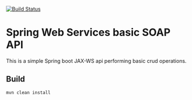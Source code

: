 [![Build Status](https://travis-ci.com/carlosndiaye/isisoap-api.svg?branch=master)](https://travis-ci.com/carlosndiaye/isisoap-api)
# Spring Web Services basic SOAP API

This is a simple Spring boot JAX-WS api performing basic crud operations.

## Build

````
mvn clean install
````


